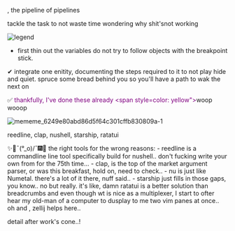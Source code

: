 , the pipeline of pipelines

tackle the task to not waste time wondering why shit'snot working

![legend](https://github.com/whysosergious/wss_repl/assets/60841865/9d9a8561-98f5-44a4-84b0-7fecf8430317)

- first thin out the variables do not try to follow objects with the breakpoint stick.

✔ integrate one enitity, documenting the steps required to it to not play hide and quiet.
spruce some bread behind you so you'll have a path to wak the next on

✅ <span style="color: purple">thankfully, I've done these already <span style=color: yellow"></span>woop wooop</span>

![mememe_6249e80abd86d5f64c301cffb830809a-1](https://github.com/whysosergious/wss_repl/assets/60841865/085b1b90-f652-4c81-b0ce-1db51a6eb65b)

reedline, clap, nushell, starship, ratatui

✨🌟¯\(°_o)/¯🎆🎇
the right tools for the wrong reasons: - reedline is a commandline line tool specifically build for nushell.. don't fucking write your own from for the 75th time... - clap, is the top of the market argument parser, or was this breakfast, hold on, need to check.. - nu is just like Numetal. there's a lot of it there, nuff said.. - starship just fills in those gaps, you know.. no but really. it's like, damn
ratatui is a better solution than breadcrumbs and even though wt is nice as a multiplexer, I start to ofter hear my old-man of a computer to dusplay to me two vim panes at once.. oh and , zellij helps here..

detail after work's cone..!
